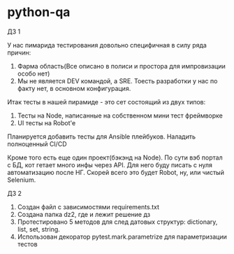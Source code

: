 # python-qa

Д3 1

У нас пимарида тестирования довольно специфичная в силу ряда причин:
1) Фарма область(Все описано в полиси и простора для импровизации особо нет)
2) Мы не является DEV командой, а SRE. Тоесть разработки у нас по факту нет, в основном конфигурация.

Итак тесты в нашей пирамиде - это сет состоящий из двух типов:
1) Тесты на Node, написанные на собственном мини тест фреймворке
2) UI тесты на Robot'e

Планируется добавить тесты для Ansible плейбуков.
Наладить полноценный CI/CD


Кроме того есть еще один проект(бэкэнд на Node). По сути вэб портал с БД, кот гетает много инфы через API. Для него буду писать с нуля автоматизацию после НГ. 
Скорей всего это будет Robot, ну, или чистый Selenium.

ДЗ 2

1) Создан файл с зависимостями requirements.txt
2) Создана папка dz2, где и лежит решение дз
2) Протестировано 5 методов для след датовых структур: dictionary, list, set, string.
3) Использован декоратор pytest.mark.parametrize для параметризации тестов
